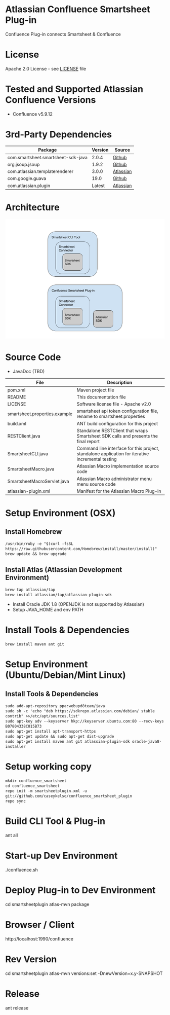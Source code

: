 # Atlassian Confluence Smartsheet Plug-in 
Confluence Plug-in connects Smartsheet &amp; Confluence

# License
Apache 2.0 License - see [LICENSE](https://github.com/caseykelso/confluence_smartsheet_plugin/blob/master/LICENSE) file

# Tested and Supported Atlassian Confluence Versions
* Confluence v5.9.12

# 3rd-Party Dependencies
| Package | Version | Source |
| ------- | ------- | ------ |
| com.smartsheet.smartsheet-sdk-java | 2.0.4 | [Github](https://github.com/smartsheet-platform/smartsheet-java-sdk) |
| org.jsoup.jsoup | 1.9.2 | [Github](https://github.com/jhy/jsoup) |
| com.atlassian.templaterenderer | 3.0.0 | [Atlassian](https://developer.atlassian.com/docs/getting-started/set-up-the-atlassian-plugin-sdk-and-build-a-project/set-up-the-sdk-prerequisites-for-linux-or-mac) |
| com.google.guava | 19.0 | [Github](https://github.com/google/guava) |
| com.atlassian.plugin | Latest | [Atlassian](https://developer.atlassian.com/docs/getting-started/set-up-the-atlassian-plugin-sdk-and-build-a-project/set-up-the-sdk-prerequisites-for-linux-or-mac) |


# Architecture
![alt text](https://github.com/caseykelso/confluence_smartsheet_plugin/blob/master/documentation/confluence_smartsheet.png "Confluence Smartsheet Architecture")

# Source Code
* JavaDoc (TBD)

| File                          |  Description                                                            |
| ----------------------------- | ----------------------------------------------------------------------- |
| pom.xml                       | Maven project file |
| README                        | This documentation file | 
| LICENSE                       | Software license file - Apache v2.0 |
| smartsheet.properties.example | smartsheet api token configuration file, rename to smartsheet.properties |
| build.xml                     | ANT build configuration for this project |
| RESTClient.java               | Standalone RESTClient that wraps Smartsheet SDK calls and presents the final report |
| SmartsheetCLI.java            | Command line interface for this project, standalone application for iterative incremental testing |
| SmartsheetMacro.java          | Atlassian Macro implementation source code |
| SmartsheetMacroServlet.java   | Atlassian Macro administrator menu menu source code |
| atlassian-plugin.xml          | Manifest for the Atlassian Macro Plug-in |



# Setup Environment (OSX)
## Install Homebrew
```
/usr/bin/ruby -e "$(curl -fsSL https://raw.githubusercontent.com/Homebrew/install/master/install)"
brew update && brew upgrade
```
## Install Atlas (Atlassian Development Environment)
```
brew tap atlassian/tap
brew install atlassian/tap/atlassian-plugin-sdk
```
* Install Oracle JDK 1.8 (OPENJDK is not supported by Atlassian)
* Setup JAVA_HOME and env PATH

# Install Tools & Dependencies
```
brew install maven ant git
```

# Setup Environment (Ubuntu/Debian/Mint Linux)
## Install Tools & Dependencies
```
sudo add-apt-repository ppa:webupd8team/java
sudo sh -c 'echo "deb https://sdkrepo.atlassian.com/debian/ stable contrib" >>/etc/apt/sources.list'
sudo apt-key adv --keyserver hkp://keyserver.ubuntu.com:80 --recv-keys B07804338C015B73
sudo apt-get install apt-transport-https
sudo apt-get update && sudo apt-get dist-upgrade
sudo apt-get install maven ant git atlassian-plugin-sdk oracle-java8-installer
```

# Setup working copy
```
mkdir confluence_smartsheet
cd confluence_smartsheet
repo init -m smartsheetplugin.xml -u git://github.com/caseykelso/confluence_smartsheet_plugin
repo sync
```

# Build CLI Tool & Plug-in
ant all

# Start-up Dev Environment
./confluence.sh

# Deploy Plug-in to Dev Environment
cd smartsheetplugin
atlas-mvn package

# Browser / Client
http://localhost:1990/confluence

# Rev Version
cd smartsheetplugin
atlas-mvn versions:set -DnewVersion=x.y-SNAPSHOT

# Release
ant release


